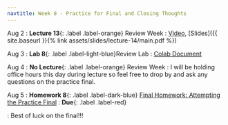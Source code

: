 ```yaml
---
navtitle: Week 8 - Practice for Final and Closing Thoughts
---
```


Aug 2
: **Lecture 13**{: .label .label-orange} Review Week
  : [Video](#), [Slides]({{ site.baseurl }}{% link assets/slides/lecture-14/main.pdf %})

Aug 3
: **Lab 8**{: .label .label-light-blue}Review Lab
  : [Colab Document](https://drive.google.com/file/d/1uRKPAMwPG3SYfifYm0iq4F0mZ7mFxQSh/view?usp=sharing)

Aug 4
: **No Lecture**{: .label .label-orange} Review Week
  : I will be holding office hours this day during lecture so feel free to drop by and ask any questions on the practice final.

Aug 5
: **Homework 8**{: .label .label-dark-blue} [Final Homework: Attempting the Practice Final](#)
  : **Due**{: .label .label-red} 

: Best of luck on the final!!!

